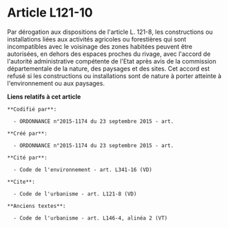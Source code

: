 # Article L121-10

Par dérogation aux dispositions de l'article L. 121-8, les constructions ou installations liées aux activités agricoles ou
forestières qui sont incompatibles avec le voisinage des zones habitées peuvent être autorisées, en dehors des espaces
proches du rivage, avec l'accord de l'autorité administrative compétente de l'Etat après avis de la commission départementale
de la nature, des paysages et des sites. Cet accord est refusé si les constructions ou installations sont de nature à porter
atteinte à l'environnement ou aux paysages.

**Liens relatifs à cet article**

	**Codifié par**:

	  - ORDONNANCE n°2015-1174 du 23 septembre 2015 - art.

	**Créé par**:

	  - ORDONNANCE n°2015-1174 du 23 septembre 2015 - art.

	**Cité par**:

	  - Code de l'environnement - art. L341-16 (VD)

	**Cite**:

	  - Code de l'urbanisme - art. L121-8 (VD)

	**Anciens textes**:

	  - Code de l'urbanisme - art. L146-4, alinéa 2 (VT)
